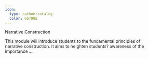 ```yaml
---
icon:
  type: carbon:catalog
  color: 607D8B
---
```

Narrative Construction

This module will introduce students to the fundamental principles of narrative construction. It aims to heighten students? awareness of the importance ... 
